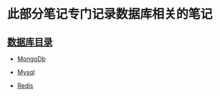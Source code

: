 # 此部分笔记专门记录数据库相关的笔记

## [数据库目录](https://github.com/zhangymPerson/learning-notes/tree/master/DBMS)

- [MongoDb](https://github.com/zhangymPerson/learning-notes/tree/master/DBMS/MongoDb)

- [Mysql](https://github.com/zhangymPerson/learning-notes/tree/master/DBMS/Mysql)

- [Redis](https://github.com/zhangymPerson/learning-notes/tree/master/DBMS/Redis)

